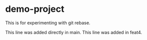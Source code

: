 # demo-project

This is for experimenting with git rebase.

This line was added directly in main.
This line was added in feat4.
